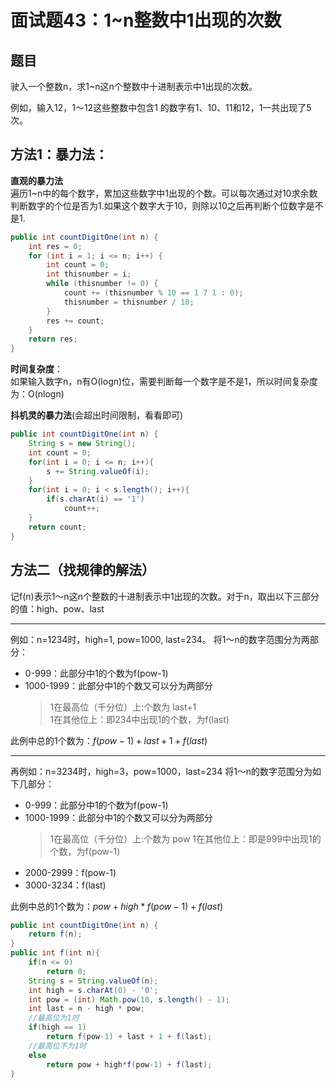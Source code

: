 # 面试题43：1~n整数中1出现的次数

## 题目
驶入一个整数n，求1~n这n个整数中十进制表示中1出现的次数。

例如，输入12，1～12这些整数中包含1 的数字有1、10、11和12，1一共出现了5次。

## 方法1：暴力法：
**直观的暴力法**  
遍历1~n中的每个数字，累加这些数字中1出现的个数。可以每次通过对10求余数判断数字的个位是否为1.如果这个数字大于10，则除以10之后再判断个位数字是不是1.

```java
public int countDigitOne(int n) {
    int res = 0;
    for (int i = 1; i <= n; i++) {
        int count = 0;
        int thisnumber = i;
        while (thisnumber != 0) {
            count += (thisnumber % 10 == 1 ? 1 : 0);
            thisnumber = thisnumber / 10;
        }
        res += count;
    }
    return res;
}
```

**时间复杂度**：  
如果输入数字n，n有O(logn)位，需要判断每一个数字是不是1，所以时间复杂度为：O(nlogn)

**抖机灵的暴力法**(会超出时间限制，看看即可)
```java
public int countDigitOne(int n) {
    String s = new String();
    int count = 0;
    for(int i = 0; i <= n; i++){
        s += String.valueOf(i);
    }
    for(int i = 0; i < s.length(); i++){
        if(s.charAt(i) == '1')
            count++;
    }
    return count;
}
```

## 方法二（找规律的解法）
记f(n)表示1～n这n个整数的十进制表示中1出现的次数。对于n，取出以下三部分的值：high、pow、last

---

例如：n=1234时，high=1, pow=1000, last=234。
将1～n的数字范围分为两部分：
* 0-999：此部分中1的个数为f(pow-1)
* 1000-1999：此部分中1的个数又可以分为两部分  
    > 1在最高位（千分位）上:个数为  last+1  
    > 1在其他位上：即234中出现1的个数，为f(last)  

此例中总的1个数为：$f(pow-1) + last + 1 + f(last)$

--- 
再例如：n=3234时，high=3，pow=1000，last=234
将1～n的数字范围分为如下几部分：
* 0-999：此部分中1的个数为f(pow-1)
* 1000-1999：此部分中1的个数又可以分为两部分  
    > 1在最高位（千分位）上:个数为  pow
    > 1在其他位上：即是999中出现1的个数，为f(pow-1)
* 2000-2999：f(pow-1)
* 3000-3234：f(last)  

此例中总的1个数为：$pow + high*f(pow-1) + f(last)$

```java
public int countDigitOne(int n) {
    return f(n);
}
public int f(int n){
    if(n <= 0)
        return 0;
    String s = String.valueOf(n);
    int high = s.charAt(0) - '0';
    int pow = (int) Math.pow(10, s.length() - 1);
    int last = n - high * pow;
    //最高位为1时
    if(high == 1)
        return f(pow-1) + last + 1 + f(last);
    //最高位不为1时
    else
        return pow + high*f(pow-1) + f(last);
}
```
